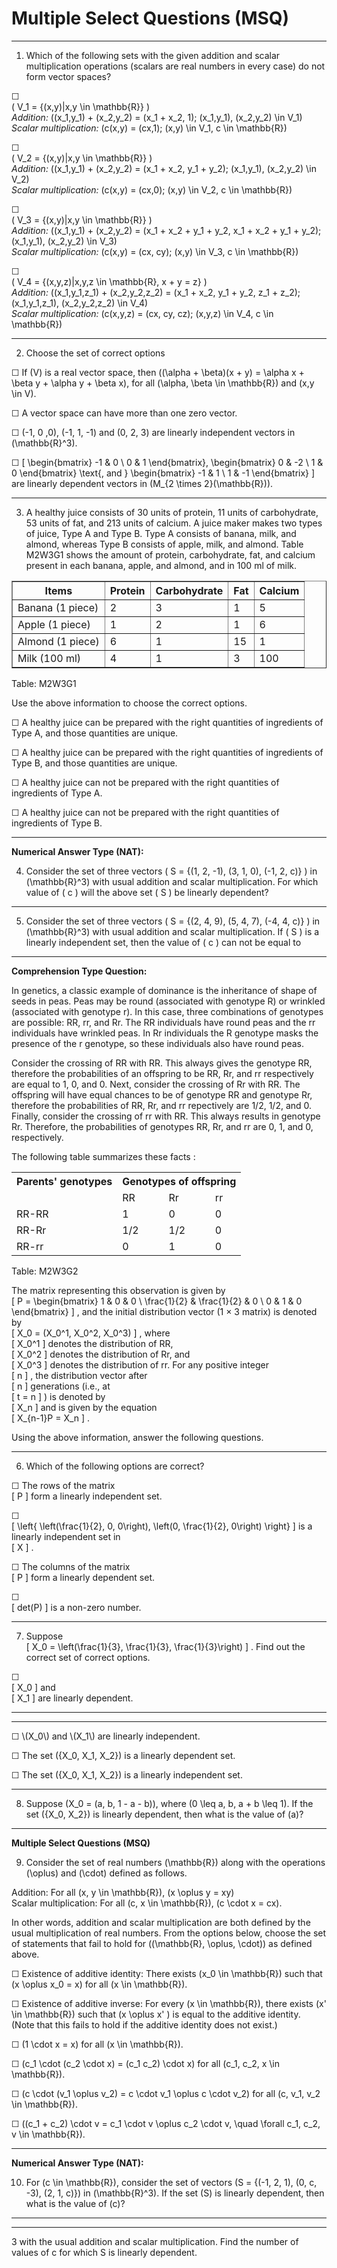 
# Multiple Select Questions (MSQ)

---

1) Which of the following sets with the given addition and scalar multiplication operations (scalars are real numbers in every case) do not form vector spaces?  


☐  
\( V_1 = \{(x,y)|x,y \in \mathbb{R}\} \)  
_Addition:_ \((x_1,y_1) + (x_2,y_2) = (x_1 + x_2, 1); (x_1,y_1), (x_2,y_2) \in V_1\)  
_Scalar multiplication:_ \(c(x,y) = (cx,1); (x,y) \in V_1, c \in \mathbb{R}\)

☐  
\( V_2 = \{(x,y)|x,y \in \mathbb{R}\} \)  
_Addition:_ \((x_1,y_1) + (x_2,y_2) = (x_1 + x_2, y_1 + y_2); (x_1,y_1), (x_2,y_2) \in V_2\)  
_Scalar multiplication:_ \(c(x,y) = (cx,0); (x,y) \in V_2, c \in \mathbb{R}\)

☐  
\( V_3 = \{(x,y)|x,y \in \mathbb{R}\} \)  
_Addition:_ \((x_1,y_1) + (x_2,y_2) = (x_1 + x_2 + y_1 + y_2, x_1 + x_2 + y_1 + y_2); (x_1,y_1), (x_2,y_2) \in V_3\)  
_Scalar multiplication:_ \(c(x,y) = (cx, cy); (x,y) \in V_3, c \in \mathbb{R}\)

☐  
\( V_4 = \{(x,y,z)|x,y,z \in \mathbb{R}, x + y = z\} \)  
_Addition:_ \((x_1,y_1,z_1) + (x_2,y_2,z_2) = (x_1 + x_2, y_1 + y_2, z_1 + z_2); (x_1,y_1,z_1), (x_2,y_2,z_2) \in V_4\)  
_Scalar multiplication:_ \(c(x,y,z) = (cx, cy, cz); (x,y,z) \in V_4, c \in \mathbb{R}\)

---

2) Choose the set of correct options  

☐ If \(V\) is a real vector space, then \((\alpha + \beta)(x + y) = \alpha x + \beta y + \alpha y + \beta x\), for all \(\alpha, \beta \in \mathbb{R}\) and \(x,y \in V\).

☐ A vector space can have more than one zero vector.

☐ (-1, 0 ,0), (-1, 1, -1) and (0, 2, 3) are linearly independent vectors in \(\mathbb{R}^3\).

☐ \[
\begin{bmatrix}
-1 & 0 \\
0 & 1
\end{bmatrix},
\begin{bmatrix}
0 & -2 \\
1 & 0
\end{bmatrix}
\text{, and }
\begin{bmatrix}
-1 & 1 \\
1 & -1
\end{bmatrix}
\]
are linearly dependent vectors in \(M_{2 \times 2}(\mathbb{R})\).

---

3) A healthy juice consists of 30 units of protein, 11 units of carbohydrate, 53 units of fat, and 213 units of calcium. A juice maker makes two types of juice, Type A and Type B. Type A consists of banana, milk, and almond, whereas Type B consists of apple, milk, and almond. Table M2W3G1 shows the amount of protein, carbohydrate, fat, and calcium present in each banana, apple, and almond, and in 100 ml of milk.  

<table border="1" cellspacing="0" cellpadding="5">
  <tr>
    <th>Items</th>
    <th>Protein</th>
    <th>Carbohydrate</th>
    <th>Fat</th>
    <th>Calcium</th>
  </tr>
  <tr>
    <td>Banana (1 piece)</td>
    <td>2</td>
    <td>3</td>
    <td>1</td>
    <td>5</td>
  </tr>
  <tr>
    <td>Apple (1 piece)</td>
    <td>1</td>
    <td>2</td>
    <td>1</td>
    <td>6</td>
  </tr>
  <tr>
    <td>Almond (1 piece)</td>
    <td>6</td>
    <td>1</td>
    <td>15</td>
    <td>1</td>
  </tr>
  <tr>
    <td>Milk (100 ml)</td>
    <td>4</td>
    <td>1</td>
    <td>3</td>
    <td>100</td>
  </tr>
</table>

Table: M2W3G1

Use the above information to choose the correct options.

☐ A healthy juice can be prepared with the right quantities of ingredients of Type A, and those quantities are unique.

☐ A healthy juice can be prepared with the right quantities of ingredients of Type B, and those quantities are unique.

☐ A healthy juice can not be prepared with the right quantities of ingredients of Type A.

☐ A healthy juice can not be prepared with the right quantities of ingredients of Type B.

---

**Numerical Answer Type (NAT):**

4) Consider the set of three vectors \( S = \{(1, 2, -1), (3, 1, 0), (-1, 2, c)\} \) in \(\mathbb{R}^3\) with usual addition and scalar multiplication. For which value of \( c \) will the above set \( S \) be linearly dependent?


---

5) Consider the set of three vectors \( S = \{(2, 4, 9), (5, 4, 7), (-4, 4, c)\} \) in \(\mathbb{R}^3\) with usual addition and scalar multiplication. If \( S \) is a linearly independent set, then the value of \( c \) can not be equal to

---

**Comprehension Type Question:**

In genetics, a classic example of dominance is the inheritance of shape of seeds in peas. Peas may be round (associated with genotype R) or wrinkled (associated with genotype r). In this case, three combinations of genotypes are possible: RR, rr, and Rr. The RR individuals have round peas and the rr individuals have wrinkled peas. In Rr individuals the R genotype masks the presence of the r genotype, so these individuals also have round peas.

Consider the crossing of RR with RR. This always gives the genotype RR, therefore the probabilities of an offspring to be RR, Rr, and rr respectively are equal to 1, 0, and 0. Next, consider the crossing of Rr with RR. The offspring will have equal chances to be of genotype RR and genotype Rr, therefore the probabilities of RR, Rr, and rr repectively are 1/2, 1/2, and 0. Finally, consider the crossing of rr with RR. This always results in genotype Rr. Therefore, the probabilities of genotypes RR, Rr, and rr are 0, 1, and 0, respectively.

The following table summarizes these facts :

<table>
  <tr>
    <th>Parents' genotypes</th>
    <th colspan="3">Genotypes of offspring</th>
  </tr>
  <tr>
    <td></td>
    <td>RR</td>
    <td>Rr</td>
    <td>rr</td>
  </tr>
  <tr>
    <td>RR-RR</td>
    <td>1</td>
    <td>0</td>
    <td>0</td>
  </tr>
  <tr>
    <td>RR-Rr</td>
    <td>1/2</td>
    <td>1/2</td>
    <td>0</td>
  </tr>
  <tr>
    <td>RR-rr</td>
    <td>0</td>
    <td>1</td>
    <td>0</td>
  </tr>
</table>

Table: M2W3G2

The matrix representing this observation is given by  
\[
P = \begin{bmatrix}
1 & 0 & 0 \\
\frac{1}{2} & \frac{1}{2} & 0 \\
0 & 1 & 0
\end{bmatrix}
\]
, and the initial distribution vector (1 × 3 matrix) is denoted by  
\[
X_0 = (X_0^1, X_0^2, X_0^3)
\]
, where  
\[
X_0^1
\]
denotes the distribution of RR,  
\[
X_0^2
\]
denotes the distribution of Rr, and  
\[
X_0^3
\]
denotes the distribution of rr. For any positive integer  
\[
n
\]
, the distribution vector after  
\[
n
\]
generations (i.e., at  
\[
t = n
\]
) is denoted by  
\[
X_n
\]
and is given by the equation  
\[
X_{n-1}P = X_n
\]
.

Using the above information, answer the following questions.

---

6) Which of the following options are correct?  

☐ The rows of the matrix  
\[
P
\]
form a linearly independent set.

☐  
\[
\left\{ \left(\frac{1}{2}, 0, 0\right), \left(0, \frac{1}{2}, 0\right) \right\}
\]
is a linearly independent set in  
\[
X
\]
.

☐ The columns of the matrix  
\[
P
\]
form a linearly dependent set.

☐  
\[
det(P)
\]
is a non-zero number.

---

7) Suppose  
\[
X_0 = \left(\frac{1}{3}, \frac{1}{3}, \frac{1}{3}\right)
\]
. Find out the correct set of correct options.  

☐  
\[
X_0
\]
and  
\[
X_1
\]
are linearly dependent.
<hr><hr>
☐  \(X_0\) and \(X_1\) are linearly independent.

☐ The set \(\{X_0, X_1, X_2\}\) is a linearly dependent set.

☐ The set \(\{X_0, X_1, X_2\}\) is a linearly independent set.

---

8) Suppose \(X_0 = (a, b, 1 - a - b)\), where \(0 \leq a, b, a + b \leq 1\). If the set \(\{X_0, X_2\}\) is linearly dependent, then what is the value of \(a\)?

---

**Multiple Select Questions (MSQ)**

9) Consider the set of real numbers \(\mathbb{R}\) along with the operations \(\oplus\) and \(\cdot\) defined as follows.

Addition: For all \(x, y \in \mathbb{R}\), \(x \oplus y = xy\)  
Scalar multiplication: For all \(c, x \in \mathbb{R}\), \(c \cdot x = cx\).

In other words, addition and scalar multiplication are both defined by the usual multiplication of real numbers. From the options below, choose the set of statements that fail to hold for \((\mathbb{R}, \oplus, \cdot)\) as defined above.

☐ Existence of additive identity: There exists \(x_0 \in \mathbb{R}\) such that \(x \oplus x_0 = x\) for all \(x \in \mathbb{R}\).

☐ Existence of additive inverse: For every \(x \in \mathbb{R}\), there exists \(x' \in \mathbb{R}\) such that \(x \oplus x' \) is equal to the additive identity.  
(Note that this fails to hold if the additive identity does not exist.)

☐ \(1 \cdot x = x\) for all \(x \in \mathbb{R}\).

☐ \(c_1 \cdot (c_2 \cdot x) = (c_1 c_2) \cdot x\) for all \(c_1, c_2, x \in \mathbb{R}\).

☐ \(c \cdot (v_1 \oplus v_2) = c \cdot v_1 \oplus c \cdot v_2\) for all \(c, v_1, v_2 \in \mathbb{R}\).

☐ \((c_1 + c_2) \cdot v = c_1 \cdot v \oplus c_2 \cdot v, \quad \forall c_1, c_2, v \in \mathbb{R}\).

---

**Numerical Answer Type (NAT):**

10) For \(c \in \mathbb{R}\), consider the set of vectors \(S = \{(-1, 2, 1), (0, c, -3), (2, 1, c)\}\) in \(\mathbb{R}^3\). If the set \(S\) is linearly dependent, then what is the value of \(c\)?
<hr><hr>
3  
with the usual addition and scalar multiplication. Find the number of values of c for which S is linearly dependent.


